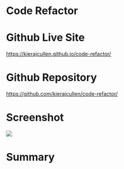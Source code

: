 # Code Refactor
# Github Live Site 
https://kierajcullen.github.io/code-refactor/

# Github Repository 
https://github.com/kierajcullen/code-refactor/

# Screenshot
![](img/github.png)

# Summary
